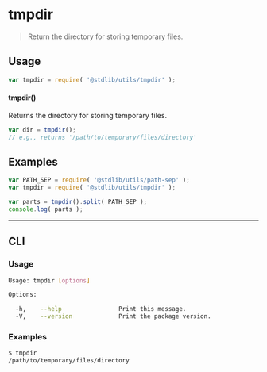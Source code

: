 # tmpdir

> Return the directory for storing temporary files.


<section class="usage">

## Usage

``` javascript
var tmpdir = require( '@stdlib/utils/tmpdir' );
```

#### tmpdir()

Returns the directory for storing temporary files.

``` javascript
var dir = tmpdir();
// e.g., returns '/path/to/temporary/files/directory'
```

</section>

<!-- /.usage -->


<section class="examples">

## Examples

``` javascript
var PATH_SEP = require( '@stdlib/utils/path-sep' );
var tmpdir = require( '@stdlib/utils/tmpdir' );

var parts = tmpdir().split( PATH_SEP );
console.log( parts );
```

</section>

<!-- /.examples -->


---

<section class="cli">

## CLI

<section class="usage">

### Usage

``` bash
Usage: tmpdir [options]

Options:

  -h,    --help                Print this message.
  -V,    --version             Print the package version.
```

</section>

<!-- /.usage -->


<section class="examples">

### Examples

``` bash
$ tmpdir
/path/to/temporary/files/directory
```

</section>

<!-- /.examples -->

</section>

<!-- /.cli -->


<section class="links">

</section>

<!-- /.links -->
